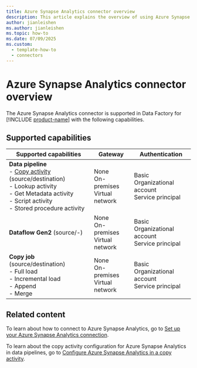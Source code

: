 ```yaml
---
title: Azure Synapse Analytics connector overview
description: This article explains the overview of using Azure Synapse Analytics.
author: jianleishen
ms.author: jianleishen
ms.topic: how-to
ms.date: 07/09/2025
ms.custom:
  - template-how-to
  - connectors
---
```


# Azure Synapse Analytics connector overview

The Azure Synapse Analytics connector is supported in Data Factory for [!INCLUDE [product-name](../includes/product-name.md)] with the following capabilities.

## Supported capabilities

| Supported capabilities                                                                 | Gateway                        | Authentication   |
|----------------------------------------------------------------------------------------|--------------------------------|------------------|
| **Data pipeline** <br>- [Copy activity](connector-azure-synapse-analytics-copy-activity.md) (source/destination)<br>- Lookup activity<br>- Get Metadata activity<br>- Script activity<br>- Stored procedure activity | None<br> On-premises<br> Virtual network | Basic<br> Organizational account<br> Service principal |
| **Dataflow Gen2** (source/-)                                                           | None<br> On-premises<br> Virtual network | Basic<br> Organizational account<br> Service principal |
| **Copy job** (source/destination) <br>- Full load<br>- Incremental load<br>- Append<br>- Merge | None<br> On-premises<br> Virtual network | Basic<br> Organizational account<br> Service principal |


## Related content

To learn about how to connect to Azure Synapse Analytics, go to [Set up your Azure Synapse Analytics connection](connector-azure-synapse-analytics.md).

To learn about the copy activity configuration for Azure Synapse Analytics in data pipelines, go to [Configure Azure Synapse Analytics in a copy activity](connector-azure-synapse-analytics-copy-activity.md).
